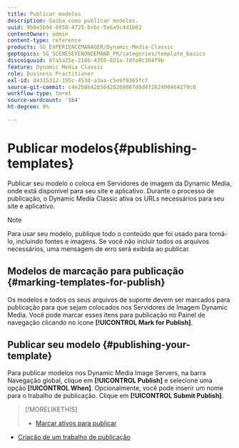 ```yaml
---
title: Publicar modelos
description: Saiba como publicar modelos.
uuid: 9b8e5b94-6958-4725-bcbc-5e6a9c4d1b02
contentOwner: admin
content-type: reference
products: SG_EXPERIENCEMANAGER/Dynamic-Media-Classic
geptopics: SG_SCENESEVENONDEMAND_PK/categories/template_basics
discoiquuid: 87a5a25e-210b-4359-821a-7dfe8c304f9b
feature: Dynamic Media Classic
role: Business Practitioner
exl-id: d4315312-195c-453d-a3aa-c5e9f9365fc7
source-git-commit: c4e2b8b42b56420269087d0d4f262490464270c0
workflow-type: tm+mt
source-wordcount: '164'
ht-degree: 0%

---
```


# Publicar modelos{#publishing-templates}

Publicar seu modelo o coloca em Servidores de imagem da Dynamic Media, onde está disponível para seu site e aplicativo. Durante o processo de publicação, o Dynamic Media Classic ativa os URLs necessários para seu site e aplicativo.

>[!NOTE]
>
>Para usar seu modelo, publique todo o conteúdo que foi usado para torná-lo, incluindo fontes e imagens. Se você não incluir todos os arquivos necessários, uma mensagem de erro será exibida ao publicar.

## Modelos de marcação para publicação {#marking-templates-for-publish}

Os modelos e todos os seus arquivos de suporte devem ser marcados para publicação para que sejam colocados nos Servidores de Imagem Dynamic Media. Você pode marcar esses itens para publicação no Painel de navegação clicando no ícone **[!UICONTROL Mark for Publish]**.

## Publicar seu modelo {#publishing-your-template}

Para publicar modelos nos Dynamic Media Image Servers, na barra Navegação global, clique em **[!UICONTROL Publish]** e selecione uma opção **[!UICONTROL When]**. Opcionalmente, você pode inserir um nome para o trabalho de publicação. Clique em **[!UICONTROL Submit Publish]**.

>[!MORELIKETHIS]
>
>* [Marcar ativos para publicar](publishing-files.md#publish_after_uploading)
* [Criação de um trabalho de publicação](publishing-files.md#creating_a_publish_job)

